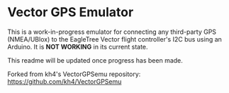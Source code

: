 # Vector GPS Emulator
This is a work-in-progress emulator for connecting any third-party GPS (NMEA/UBlox) to the EagleTree Vector flight controller's I2C bus using an Arduino.
It is **NOT WORKING** in its current state.

This readme will be updated once progress has been made.

Forked from kh4's VectorGPSemu repository: https://github.com/kh4/VectorGPSemu

